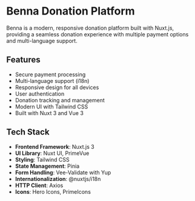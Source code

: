 # Benna Donation Platform

Benna is a modern, responsive donation platform built with Nuxt.js, providing a seamless donation experience with multiple payment options and multi-language support.

## Features

- Secure payment processing
- Multi-language support (i18n)
- Responsive design for all devices
- User authentication
- Donation tracking and management
- Modern UI with Tailwind CSS
- Built with Nuxt 3 and Vue 3

## Tech Stack

- **Frontend Framework**: Nuxt.js 3
- **UI Library**: Nuxt UI, PrimeVue
- **Styling**: Tailwind CSS
- **State Management**: Pinia
- **Form Handling**: Vee-Validate with Yup
- **Internationalization**: @nuxtjs/i18n
- **HTTP Client**: Axios
- **Icons**: Hero Icons, PrimeIcons

